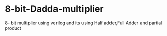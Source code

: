 # 8-bit-Dadda-multiplier
8- bit multiplier using verilog and its using Half adder,Full Adder and partial product
